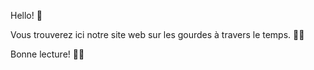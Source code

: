 Hello! 🌟

Vous trouverez ici notre site web sur les gourdes à travers le temps. 🥤📜

Bonne lecture! 📖😊
